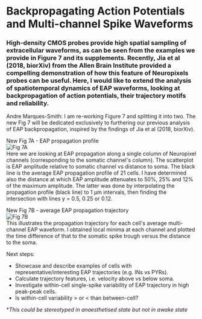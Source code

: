 # Backpropagating Action Potentials and Multi-channel Spike Waveforms  
### High-density CMOS probes provide high spatial sampling of extracellular waveforms, as can be seen from the examples we provide in Figure 7 and its supplements. Recently, Jia et al (2018, biorXiv) from the Allen Brain Institute provided a compelling demonstration of how this feature of Neuropixels probes can be useful. Here, I would like to extend the analysis of spatiotemporal dynamics of EAP waveforms, looking at backpropagation of action potentials, their trajectory motifs and reliability.  

Andre Marques-Smith: I am re-working Figure 7 and splitting it into two. The new Fig 7 will be dedicated exclusively to furthering our previous analysis of EAP backpropagation, inspired by the findings of Jia et al (2018, biorXiv).

New Fig 7A - EAP propagation profile  
![Fig 7A](https://github.com/kampff-lab/sc.io/blob/Project_8/Paired%20Recordings/Projects/Prj8/Fig_7A_EAP_propagation_profile.png)  
Here we are looking at EAP propagation along a single column of Neuropixel channels (corresponding to the somatic channel's column). The scatterplot is EAP amplitude relative to somatic channel vs distance to soma. The black line is the average EAP propagation profile of 21 cells. I have determined also the distance at which EAP amplitude attenuates to 50%, 25% and 12% of the maximum amplitude. The latter was done by interpolating the propagation profile (black line) to 1 µm intervals, then finding the intersection with lines y = 0.5, 0.25 or 0.12.

New Fig 7B - average EAP propagation trajectory  
![Fig 7B](https://github.com/kampff-lab/sc.io/blob/Project_8/Paired%20Recordings/Projects/Prj8/Fig_7B_Trajectories.png)  
This illustrates the propagation trajectory for each cell's average multi-channel EAP waveform. I obtained local minima at each channel and plotted the time difference of that to the somatic spike trough versus the distance to the soma.

Next steps:
- Showcase and describe examples of cells with representative/interesting EAP trajectories (e.g. INs vs PYRs).
- Calculate trajectory features, i.e. velocity above vs below soma.
- Investigate within-cell single-spike variability of EAP trajectory in high peak-peak cells.
- Is within-cell variability > or < than between-cell?

*_This could be stereotyped in anaesthetised state but not in awake state_
